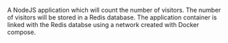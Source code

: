 A NodeJS application which will count the number of visitors. The number of visitors will be stored in a Redis database.
The application container is linked with the Redis databse using a network created with Docker compose.